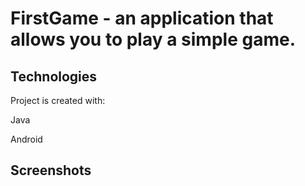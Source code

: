 # FirstGame - an application that allows you to play a simple game.

## Technologies
Project is created with:

Java 

Android

## Screenshots

